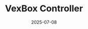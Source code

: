 ---
title: 'VexBox Controller'
date: 2025-07-08
description: "Python script and PROS Library that allows a bluetooth xbox controller to control a vex robot wirelessly."
link: https://abucky.dev
github: https://github.com/ABUCKY0/website
devicons: ['cplusplus', 'python', 'raspberrypi']
---
